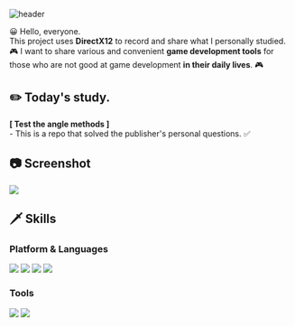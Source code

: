 ![header](https://capsule-render.vercel.app/api?text=DirectX12&fontSize=50&rotate=0&color=38303f&fontColor=ff0099&type=Waving&animation=scaleIn)

😀 Hello, everyone.   
This project uses **DirectX12** to record and share what I personally studied.   
🎮 I want to share various and convenient **game development tools** for those who are not good at game  development **in their daily lives**. 🎮   

## ✏️ Today's study.
**[ Test the angle methods ]**    
\- This is a repo that solved the publisher's personal questions. ✅   
  

## 📷 Screenshot   
![](https://github.com/orangelie/DirectX12Study/blob/main/17.%202022-04-06-2022-04-11%20(Camera)/pictures/camera.png)    

## 🗡️ Skills
### Platform & Languages
<img src="https://img.shields.io/badge/C%2B%2B-9a00e6?style=flat-square&logo=C%2B%2B&logoColor=white"/> <img src="https://img.shields.io/badge/Python-ff9533?style=flat-square&logo=PYTHON&logoColor=white"/>  <img src="https://img.shields.io/badge/Lua-ff03ff?style=flat-square&logo=LUA&logoColor=white"/> <img src="https://img.shields.io/badge/Rust-38303f?style=flat-square&logo=RUST&logoColor=white"/>
### Tools
<img src="https://img.shields.io/badge/Win32API-38303f?style=flat-square&color=white&logo=MICROSOFT&logoColor=f41e48"/> <img src="https://img.shields.io/badge/DirectX-38303f?style=flat-square&color=white&logo=MICROSOFT&logoColor=02afb7"/>

<br></br>
